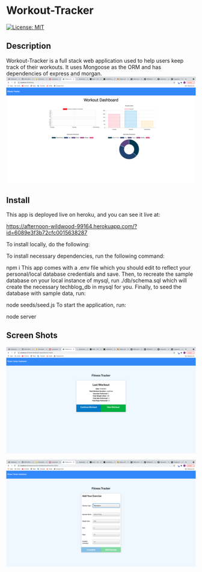 # Workout-Tracker
[![License: MIT](https://img.shields.io/badge/License-MIT-yellow.svg)](https://opensource.org/licenses/MIT)

## Description

Workout-Tracker is a full stack web application used to help users keep track of their workouts. It uses Mongoose as the ORM and has dependencies of express and morgan. 
![image](https://github.com/Millmr/Workout-Tracker/blob/main/images/Workout%20Tracker%20Dashboard.png)

## Install

This app is deployed live on heroku, and you can see it live at:

https://afternoon-wildwood-99164.herokuapp.com/?id=6089e3f3b72cfc0015638287

To install locally, do the following:

To install necessary dependencies, run the following command:

npm i
This app comes with a .env file which you should edit to reflect your personal/local database credentials and save. Then, to recreate the sample database on your local instance of mysql, run ./db/schema.sql which will create the necessary techblog_db in mysql for you. Finally, to seed the database with sample data, run:

node seeds/seed.js
To start the application, run:

node server

## Screen Shots

![image](https://github.com/Millmr/Workout-Tracker/blob/main/images/Workout%20Tracker%20Home.png)

![image](https://github.com/Millmr/Workout-Tracker/blob/main/images/Exercise.png)
